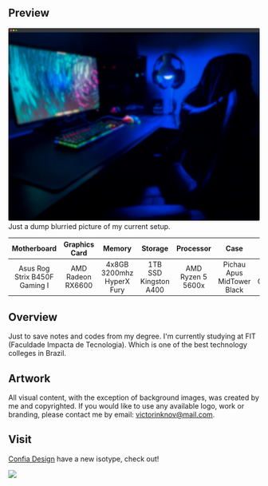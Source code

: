 ## Preview
![website preview](https://raw.githubusercontent.com/victorinknov/university/master/screenshot.png)
Just a dump blurried picture of my current setup.

| Motherboard                   | Graphics Card     | Memory                    | Storage               | Processor         | Case                       | Power Supply       | SO                    |
| :---------------------------: | :---------------: | :-----------------------: | :------------------: | :---------------: | :------------------------: | :-----------: | :-------------------: |
| Asus Rog Strix B450F Gaming I | AMD Radeon RX6600 | 4x8GB 3200mhz HyperX Fury | 1TB SSD Kingston A400 | AMD Ryzen 5 5600x | Pichau Apus MidTower Black | Corsair CX650M | Linux Mint 21 Vanessa |

## Overview
Just to save notes and codes from my degree. I'm currently studying at FIT (Faculdade Impacta de Tecnologia). Which is one of the best technology colleges in Brazil.

## Artwork
All visual content, with the exception of background images, was created by me and copyrighted. If you would like to use any available logo, work or branding, please contact me by email: victorinknov@mail.com.

## Visit
[Confia Design](https://confiadesign.com) have a new isotype, check out!

<img src='https://www.confiadesign.com/img/essentials/gif-correto.gif' height="250px">

